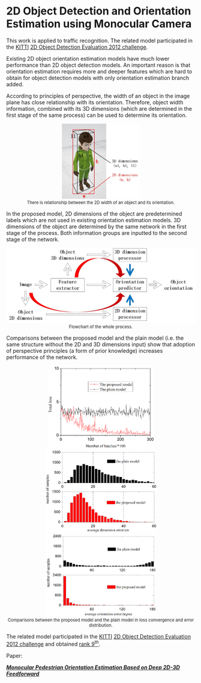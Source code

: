 # 2D Object Detection and Orientation Estimation using Monocular Camera

This work is applied to traffic recognition.
The related model participated in the [KITTI](http://www.cvlibs.net/datasets/kitti/)
[2D Object Detection Evaluation 2012 challenge](http://www.cvlibs.net/datasets/kitti/eval_object.php?obj_benchmark=2d).

Existing 2D object orientation estimation models have much lower performance than 2D object detection models.
An important reason is that orientation estimation requires more and deeper features
which are hard to obtain for object detection models with only orientation estimation branch added.

According to principles of perspective,
the width of an object in the image plane has close relationship with its orientation.
Therefore, object width information, combined with its 3D dimensions
(which are determined in the first stage of the same process) can be used to determine its orientation.

<div align="center">
    <img src="perspective.jpg" height="200" alt="perspective" />
    <center style="font-size:80%">There is relationship between the 2D width of an object and its orientation.</center>
</div>

In the proposed model, 2D dimensions of the object are predetermined labels
which are not used in existing orientation estimation models.
3D dimensions of the object are determined by the same network in the first stage of the process.
Both information groups are inputted to the second stage of the network.

<div align="center">
    <img src="whole_process.jpg" height="200" alt="whole process" />
    <center style="font-size:80%">Flowchart of the whole process.</center>
</div>

Comparisons between the proposed model and the plain model
(i.e. the same structure without the 2D and 3D dimensions input)
show that adoption of perspective principles (a form of prior knowledge)
increases performance of the network.

<div align="center">
    <img src="total_loss.jpg" height="220" alt="total loss convergence" />
    <img src="dim_distribution.jpg" height="220" alt="distribution of dimension error" />
    <img src="angle_distribution.jpg" height="220" alt="distribution of orientation error" />
    <center style="font-size:80%">Comparisons between the proposed model and the plain model in loss convergence and error distribution.</center>
</div>

The related model participated in the [KITTI](http://www.cvlibs.net/datasets/kitti/)
[2D Object Detection Evaluation 2012 challenge](http://www.cvlibs.net/datasets/kitti/eval_object.php?obj_benchmark=2d)
and obtained [rank 9<sup>th</sup>](http://www.cvlibs.net/datasets/kitti/eval_object_detail.php?&result=179771366d64fe59a16f210bca0fc30b4daca932).

Paper:

***[Monocular Pedestrian Orientation Estimation Based on Deep 2D-3D Feedforward](https://www.sciencedirect.com/science/article/abs/pii/S0031320319304820?via%3Dihub)***

